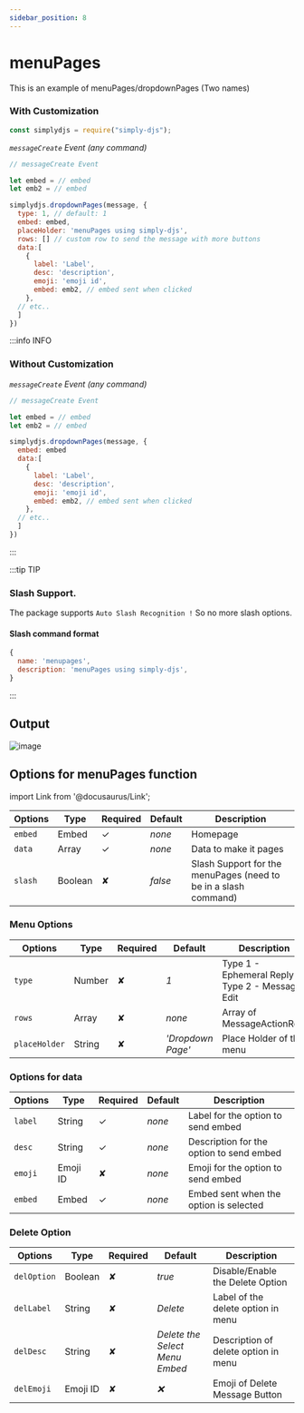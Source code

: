 ```yaml
---
sidebar_position: 8
---
```


# menuPages

This is an example of menuPages/dropdownPages (Two names)

### With Customization

```js
const simplydjs = require("simply-djs");
```

_`messageCreate` Event (any command)_

```js
// messageCreate Event

let embed = // embed
let emb2 = // embed

simplydjs.dropdownPages(message, {
  type: 1, // default: 1
  embed: embed,
  placeHolder: 'menuPages using simply-djs',
  rows: [] // custom row to send the message with more buttons
  data:[
    {
      label: 'Label',
      desc: 'description',
      emoji: 'emoji id',
      embed: emb2, // embed sent when clicked
    },
  // etc..
  ]
})

```

:::info INFO

### Without Customization

_`messageCreate` Event (any command)_

```js
// messageCreate Event

let embed = // embed
let emb2 = // embed

simplydjs.dropdownPages(message, {
  embed: embed
  data:[
    {
      label: 'Label',
      desc: 'description',
      emoji: 'emoji id',
      embed: emb2, // embed sent when clicked
    },
  // etc..
  ]
})
```

:::

:::tip TIP

### Slash Support.

The package supports `Auto Slash Recognition !` So no more slash options.

#### Slash command format

```js
{
  name: 'menupages',
  description: 'menuPages using simply-djs',
}
```

:::

## Output

![image](https://user-images.githubusercontent.com/71836991/129902270-328bb8c3-f3f0-4d97-a4bc-28e309f565b8.png)

## Options for menuPages function

import Link from '@docusaurus/Link';

| Options | Type                                                                                                               | Required | Default | Description                                                     |
| ------- | ------------------------------------------------------------------------------------------------------------------ | -------- | ------- | --------------------------------------------------------------- |
| `embed` | <Link to="https://discord.js.org/#/docs/main/stable/class/MessageEmbed">Embed</Link>                               | ✓        | _none_  | Homepage                                                        |
| `data`  | <Link to="https://developer.mozilla.org/en-US/docs/Web/JavaScript/Reference/Global_Objects/Array">Array</Link>     | ✓        | _none_  | Data to make it pages                                           |
| `slash` | <Link to="https://developer.mozilla.org/en-US/docs/Web/JavaScript/Reference/Global_Objects/Boolean">Boolean</Link> | ✘        | _false_ | Slash Support for the menuPages (need to be in a slash command) |

### Menu Options

| Options       | Type                                                                                                             | Required | Default           | Description                                      |
| ------------- | ---------------------------------------------------------------------------------------------------------------- | -------- | ----------------- | ------------------------------------------------ |
| `type`        | <Link to="https://developer.mozilla.org/en-US/docs/Web/JavaScript/Reference/Global_Objects/String">Number</Link> | ✘        | _1_               | Type 1 - Ephemeral Reply / Type 2 - Message Edit |
| `rows`        | <Link to="https://developer.mozilla.org/en-US/docs/Web/JavaScript/Reference/Global_Objects/Array">Array</Link>   | ✘        | _none_            | Array of MessageActionRow                        |
| `placeHolder` | <Link to="https://developer.mozilla.org/en-US/docs/Web/JavaScript/Reference/Global_Objects/String">String</Link> | ✘        | _'Dropdown Page'_ | Place Holder of the menu                         |

### Options for data

| Options | Type                                                                                                               | Required | Default | Description                              |
| ------- | ------------------------------------------------------------------------------------------------------------------ | -------- | ------- | ---------------------------------------- |
| `label` | <Link to="https://developer.mozilla.org/en-US/docs/Web/JavaScript/Reference/Global_Objects/String">String</Link>   | ✓        | _none_  | Label for the option to send embed       |
| `desc`  | <Link to="https://developer.mozilla.org/en-US/docs/Web/JavaScript/Reference/Global_Objects/String">String</Link>   | ✓        | _none_  | Description for the option to send embed |
| `emoji` | <Link to="https://developer.mozilla.org/en-US/docs/Web/JavaScript/Reference/Global_Objects/String">Emoji ID</Link> | ✘        | _none_  | Emoji for the option to send embed       |
| `embed` | <Link to="https://discord.js.org/#/docs/main/stable/class/MessageEmbed">Embed</Link>                               | ✓        | _none_  | Embed sent when the option is selected   |

### Delete Option

<div style={{textAlign: 'center'}}>

| Options     | Type                                                                                                               | Required | Default                        | Description                          |
| ----------- | ------------------------------------------------------------------------------------------------------------------ | -------- | ------------------------------ | ------------------------------------ |
| `delOption` | <Link to="https://developer.mozilla.org/en-US/docs/Web/JavaScript/Reference/Global_Objects/Boolean">Boolean</Link> | ✘        | _true_                         | Disable/Enable the Delete Option     |
| `delLabel`  | <Link to="https://developer.mozilla.org/en-US/docs/Web/JavaScript/Reference/Global_Objects/String">String</Link>   | ✘        | _Delete_                       | Label of the delete option in menu   |
| `delDesc`   | <Link to="https://developer.mozilla.org/en-US/docs/Web/JavaScript/Reference/Global_Objects/String">String</Link>   | ✘        | _Delete the Select Menu Embed_ | Description of delete option in menu |
| `delEmoji`  | <Link to="https://developer.mozilla.org/en-US/docs/Web/JavaScript/Reference/Global_Objects/String">Emoji ID</Link> | ✘        | _❌_                           | Emoji of Delete Message Button       |

</div>
